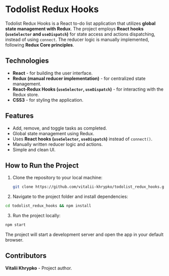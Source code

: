 # Todolist Redux Hooks

Todolist Redux Hooks is a React to-do list application that utilizes **global state management with Redux**. The project employs **React hooks (`useSelector` and `useDispatch`)** for state access and actions dispatching, instead of using `connect`. The reducer logic is manually implemented, following **Redux Core principles**.

## Technologies
- **React** - for building the user interface.
- **Redux (manual reducer implementation)** - for centralized state management.
- **React-Redux Hooks (`useSelector`, `useDispatch`)** - for interacting with the Redux store.
- **CSS3** - for styling the application.

## Features
- Add, remove, and toggle tasks as completed.
- Global state management using Redux.
- Uses **React hooks (`useSelector`, `useDispatch`)** instead of `connect()`.
- Manually written reducer logic and actions.
- Simple and clean UI.

## How to Run the Project
1. Clone the repository to your local machine:
   ```bash
   git clone https://github.com/vitalii-khrypko/todolist_redux_hooks.git
2. Navigate to the project folder and install dependencies:
  ```bash
  cd todolist_redux_hooks && npm install
  ```
3. Run the project locally:
  ```bash
  npm start
  ```

The project will start a development server and open the app in your default browser.

## Contributors
**Vitalii Khrypko** - Project author.
